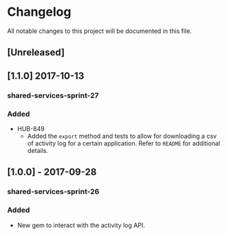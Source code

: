 # Changelog
All notable changes to this project will be documented in this file.

## [Unreleased]

## [1.1.0] 2017-10-13
### shared-services-sprint-27
### Added
  - HUB-849
    - Added the `export` method and tests to allow for downloading a csv of activity log for a certain application.  Refer to `README` for additional details.

## [1.0.0] - 2017-09-28
### shared-services-sprint-26
### Added
- New gem to interact with the activity log API.
